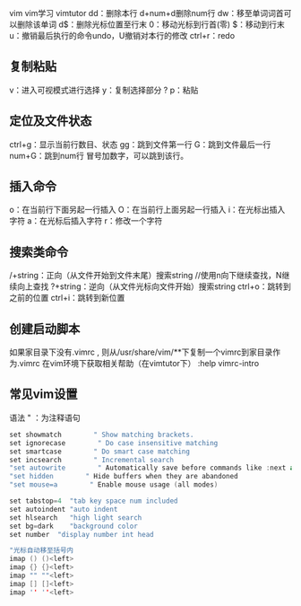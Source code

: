 vim
vim学习  vimtutor
dd：删除本行 d+num+d删除num行
dw：移至单词词首可以删除该单词
d$：删除光标位置至行末
0：移动光标到行首(零)
$：移动到行末
u：撤销最后执行的命令undo，U撤销对本行的修改
ctrl+r：redo

## 复制粘贴
v：进入可视模式进行选择
y：复制选择部分 ?
p：粘贴

## 定位及文件状态
ctrl+g：显示当前行数目、状态
gg：跳到文件第一行
G：跳到文件最后一行
num+G：跳到num行
冒号加数字，可以跳到该行。

## 插入命令
o：在当前行下面另起一行插入
O：在当前行上面另起一行插入
i：在光标出插入字符
a：在光标后插入字符
r：修改一个字符

## 搜索类命令
/+string：正向（从文件开始到文件末尾）搜索string   //使用n向下继续查找，N继续向上查找
?+string：逆向（从文件光标向文件开始）搜索string
ctrl+o：跳转到之前的位置
ctrl+i：跳转到新位置


## 创建启动脚本
如果家目录下没有.vimrc , 则从/usr/share/vim/**下复制一个vimrc到家目录作为.vimrc
在vim环境下获取相关帮助（在vimtutor下）
:help vimrc-intro

## 常见vim设置
语法
"  ：为注释语句
```cpp
set showmatch        " Show matching brackets.
set ignorecase        " Do case insensitive matching
set smartcase        " Do smart case matching
set incsearch        " Incremental search
"set autowrite        " Automatically save before commands like :next and :make
"set hidden        " Hide buffers when they are abandoned
"set mouse=a        " Enable mouse usage (all modes)

set tabstop=4  "tab key space num included
set autoindent "auto indent
set hlsearch   "high light search
set bg=dark    "background color
set number  "display number int head

"光标自动移至括号内
imap () ()<left>
imap {} {}<left>
imap "" ""<left>
imap [] []<left>
imap '' ''<left>
```